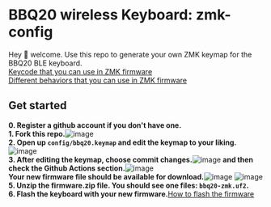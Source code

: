 # BBQ20 wireless Keyboard: zmk-config

Hey 👋 welcome. Use this repo to generate your own ZMK keymap for the BBQ20 BLE keyboard.  
[Keycode that you can use in ZMK firmware](https://zmk.dev/docs/codes)  
[Different behaviors that you can use in ZMK firmware](https://zmk.dev/docs/behaviors)  
 
## Get started
**0. Register a github account if you don't have one.**  
**1. Fork this repo.**![image](https://github.com/ZitaoTech/zmk_config_Q20/assets/145678024/701a102e-5088-4095-8188-607b0c59ed4d)  
**2. Open up `config/bbq20.keymap` and edit the keymap to your liking.**![image](https://github.com/ZitaoTech/zmk_config_Q20/assets/145678024/232f0c97-73eb-404c-9150-6ebaba046586)  
**3. After editing the keymap, choose commit changes.**![image](https://github.com/ZitaoTech/zmk_config_Q20/assets/145678024/87e14479-04f2-473c-a90f-814387739149)
 **and then check the Github Actions section.**![image](https://github.com/ZitaoTech/zmk_config_Q20/assets/145678024/34b37dcb-25ef-4729-805a-63a8e118a1bd)  
 **Your new firmware file should be available for download.**![image](https://github.com/ZitaoTech/zmk_config_Q20/assets/145678024/7d13a011-0ece-4e2c-9dda-1fd8cdfd71a0)
 ![image](https://github.com/ZitaoTech/zmk_config_Q20/assets/145678024/37cb5a4d-aec9-440e-a403-ecc9ad45c487)
**5. Unzip the firmware.zip file. You should see one files: `bbq20-zmk.uf2`.**  
**6. Flash the keyboard with your new firmware.**[How to flash the firmware](https://github.com/ZitaoTech/BB9900-USB_BLE_Keyboard?tab=readme-ov-file#-how-to-update-the-firmware---) 
